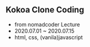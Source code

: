 ## Kokoa Clone Coding
- from nomadcoder Lecture
- 2020.07.01 ~ 2020.07.15
- html, css, (vanila)javascript